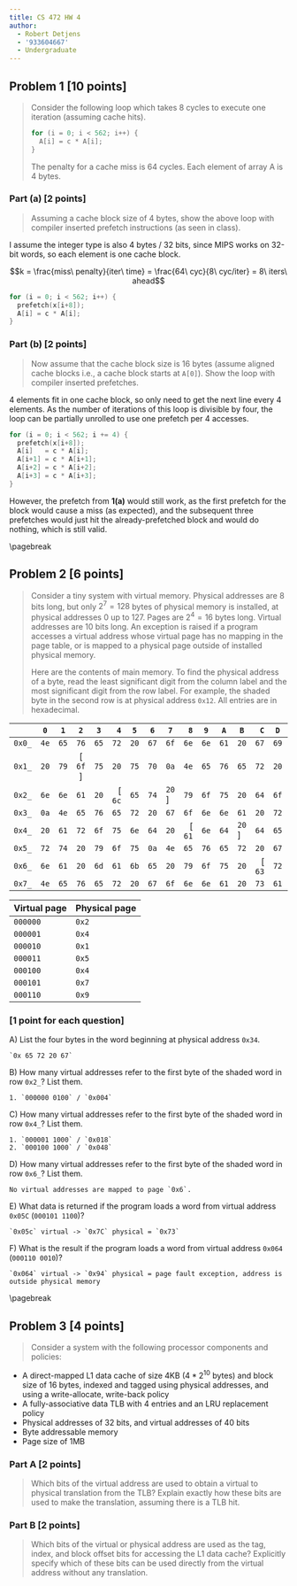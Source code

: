 ```yaml
---
title: CS 472 HW 4
author:
  - Robert Detjens
  - '933604667'
  - Undergraduate
---
```


## Problem 1 [10 points]

> Consider the following loop which takes 8 cycles to execute one iteration
> (assuming cache hits).
>
> ```c
> for (i = 0; i < 562; i++) {
>   A[i] = c * A[i];
> }
> ```
>
> The penalty for a cache miss is 64 cycles. Each element of array A is 4 bytes.

### Part (a) [2 points]

> Assuming a cache block size of 4 bytes, show the above loop with compiler
> inserted prefetch instructions (as seen in class).

I assume the integer type is also 4 bytes / 32 bits, since MIPS works on 32-bit
words, so each element is one cache block.

$$k = \frac{miss\ penalty}{iter\ time} = \frac{64\ cyc}{8\ cyc/iter} = 8\ iters\ ahead$$

```c
for (i = 0; i < 562; i++) {
  prefetch(x[i+8]);
  A[i] = c * A[i];
}
```

### Part (b) [2 points]

> Now assume that the cache block size is 16 bytes (assume aligned cache blocks
> i.e., a cache block starts at `A[0]`). Show the loop with compiler inserted
> prefetches.

4 elements fit in one cache block, so only need to get the next line every 4
elements. As the number of iterations of this loop is divisible by four, the
loop can be partially unrolled to use one prefetch per 4 accesses.

```c
for (i = 0; i < 562; i += 4) {
  prefetch(x[i+8]);
  A[i]   = c * A[i];
  A[i+1] = c * A[i+1];
  A[i+2] = c * A[i+2];
  A[i+3] = c * A[i+3];
}
```

However, the prefetch from **1(a)** would still work, as the first prefetch for
the block would cause a miss (as expected), and the subsequent three prefetches
would just hit the already-prefetched block and would do nothing, which is still
valid.

\pagebreak

## Problem 2 [6 points]

> Consider a tiny system with virtual memory. Physical addresses are 8 bits
> long, but only $2^7 = 128$ bytes of physical memory is installed, at physical
> addresses 0 up to 127. Pages are $2^4 = 16$ bytes long. Virtual addresses are
> 10 bits long. An exception is raised if a program accesses a virtual address
> whose virtual page has no mapping in the page table, or is mapped to a
> physical page outside of installed physical memory.
>
> Here are the contents of main memory. To find the physical address of a byte,
> read the least significant digit from the column label and the most
> significant digit from the row label. For example, the shaded byte in the
> second row is at physical address `0x12`. All entries are in hexadecimal.

|        | `0`  | `1`  |   `2`    | `3`  |    `4` | `5`  | `6`  | `7`    |    `8` | `9`  | `A`  | `B`    |    `C` | `D`  | `E`  | `F`    |
|--------|------|------|:--------:|------|-------:|------|------|--------|-------:|------|------|--------|-------:|------|------|--------|
| `0x0_` | `4e` | `65` |   `76`   | `65` |   `72` | `20` | `67` | `6f`   |   `6e` | `6e` | `61` | `20`   |   `67` | `69` | `76` | `65`   |
| `0x1_` | `20` | `79` | [ `6f` ] | `75` |   `20` | `75` | `70` | `0a`   |   `4e` | `65` | `76` | `65`   |   `72` | `20` | `67` | `6f`   |
| `0x2_` | `6e` | `6e` |   `61`   | `20` | [ `6c` | `65` | `74` | `20` ] |   `79` | `6f` | `75` | `20`   |   `64` | `6f` | `77` | `6e`   |
| `0x3_` | `0a` | `4e` |   `65`   | `76` |   `65` | `72` | `20` | `67`   |   `6f` | `6e` | `6e` | `61`   |   `20` | `72` | `75` | `6e`   |
| `0x4_` | `20` | `61` |   `72`   | `6f` |   `75` | `6e` | `64` | `20`   | [ `61` | `6e` | `64` | `20` ] |   `64` | `65` | `73` | `65`   |
| `0x5_` | `72` | `74` |   `20`   | `79` |   `6f` | `75` | `0a` | `4e`   |   `65` | `76` | `65` | `72`   |   `20` | `67` | `6f` | `6e`   |
| `0x6_` | `6e` | `61` |   `20`   | `6d` |   `61` | `6b` | `65` | `20`   |   `79` | `6f` | `75` | `20`   | [ `63` | `72` | `79` | `0a` ] |
| `0x7_` | `4e` | `65` |   `76`   | `65` |   `72` | `20` | `67` | `6f`   |   `6e` | `6e` | `61` | `20`   |   `73` | `61` | `79` | `20`   |

| Virtual page | Physical page |
|--------------|---------------|
| `000000`     | `0x2`         |
| `000001`     | `0x4`         |
| `000010`     | `0x1`         |
| `000011`     | `0x5`         |
| `000100`     | `0x4`         |
| `000101`     | `0x7`         |
| `000110`     | `0x9`         |

### [1 point for each question]

A) List the four bytes in the word beginning at physical address `0x34`.

    `0x 65 72 20 67`

B) How many virtual addresses refer to the first byte of the shaded word in row
`0x2_`? List them.

    1. `000000 0100` / `0x004`

C) How many virtual addresses refer to the first byte of the shaded word in row
`0x4_`? List them.

    1. `000001 1000` / `0x018`
    2. `000100 1000` / `0x048`

D) How many virtual addresses refer to the first byte of the shaded word in row
`0x6_`? List them.

    No virtual addresses are mapped to page `0x6`.

E) What data is returned if the program loads a word from virtual address
`0x05C` (`000101 1100`)?

    `0x05c` virtual -> `0x7C` physical = `0x73`

F) What is the result if the program loads a word from virtual address `0x064`
(`000110 0010`)?

    `0x064` virtual -> `0x94` physical = page fault exception, address is
    outside physical memory

\pagebreak

## Problem 3 [4 points]

> Consider a system with the following processor components and policies:

- A direct-mapped L1 data cache of size 4KB ($4 * 2^{10}$ bytes) and block size
  of 16 bytes, indexed and tagged using physical addresses, and using a
  write-allocate, write-back policy
- A fully-associative data TLB with 4 entries and an LRU replacement policy
- Physical addresses of 32 bits, and virtual addresses of 40 bits
- Byte addressable memory
- Page size of 1MB

### Part A [2 points]

> Which bits of the virtual address are used to obtain a virtual to physical
> translation from the TLB? Explain exactly how these bits are used to make the
> translation, assuming there is a TLB hit.



### Part B [2 points]

> Which bits of the virtual or physical address are used as the tag, index, and
> block offset bits for accessing the L1 data cache? Explicitly specify which of
> these bits can be used directly from the virtual address without any
> translation.
